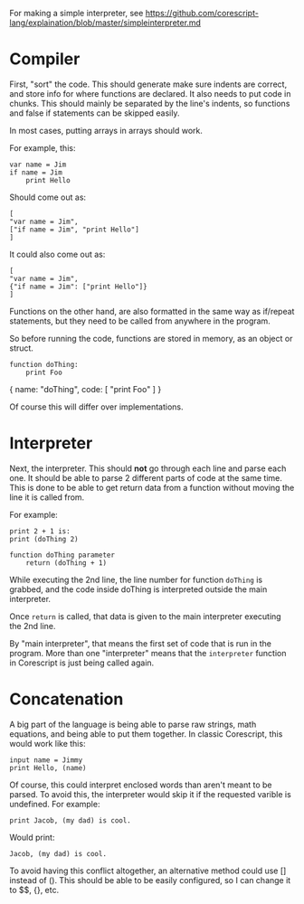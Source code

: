 For making a simple interpreter, see
https://github.com/corescript-lang/explaination/blob/master/simpleinterpreter.md

# Compiler
First, "sort" the code. This should generate make sure indents are correct,
and store info for where functions are declared.
It also needs to put code in chunks. This should mainly be separated by the line's indents,
so functions and false if statements can be skipped easily.

In most cases, putting arrays in arrays should work.

For example, this:
```
var name = Jim
if name = Jim
	print Hello
```
Should come out as:
```
[
"var name = Jim",
["if name = Jim", "print Hello"]
]
```
It could also come out as:
```
[
"var name = Jim",
{"if name = Jim": ["print Hello"]}
]
```
Functions on the other hand, are also formatted in the same way as 
if/repeat statements, but they need to be called from anywhere in the program.

So before running the code, functions are stored in memory, as an object or struct.

```
function doThing:
	print Foo
```

{
name: "doThing",
code: [
	"print Foo"
]
}

Of course this will differ over implementations.

# Interpreter
Next, the interpreter. This should **not** go through each line and parse each one.
It should be able to parse 2 different parts of code at the same time. This is done to
be able to get return data from a function without moving the line it is called from.

For example:
```
print 2 + 1 is:
print (doThing 2)

function doThing parameter
	return (doThing + 1)

```

While executing the 2nd line, the line number for function `doThing` is grabbed,
and the code inside doThing is interpreted outside the main interpreter.

Once `return` is called, that data is given
to the main interpreter executing the 2nd line.

By "main interpreter", that means the first set of code that is run in the program.
More than one "interpreter" means that the `interpreter` function in Corescript is
just being called again.

# Concatenation
A big part of the language is being able to parse raw strings, math equations, and being able to put them together. In classic Corescript, this would work like this:
```
input name = Jimmy
print Hello, (name)
```
Of course, this could interpret enclosed words than aren't meant to be parsed. To avoid this, the interpreter would skip it if the requested varible is undefined. For example:
```
print Jacob, (my dad) is cool.
```
Would print:
```
Jacob, (my dad) is cool.
```

To avoid having this conflict altogether, an alternative method could use [] instead of (). This should be able to be easily configured, so I can change it to $$, {}, etc.

